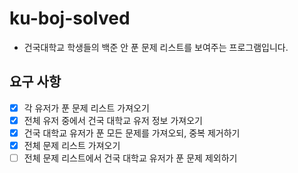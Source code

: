 # ku-boj-solved
- 건국대학교 학생들의 백준 안 푼 문제 리스트를 보여주는 프로그램입니다.

## 요구 사항
- [x] 각 유저가 푼 문제 리스트 가져오기
- [x] 전체 유저 중에서 건국 대학교 유저 정보 가져오기
- [x] 건국 대학교 유저가 푼 모든 문제를 가져오되, 중복 제거하기
- [x] 전체 문제 리스트 가져오기
- [ ] 전체 문제 리스트에서 건국 대학교 유저가 푼 문제 제외하기